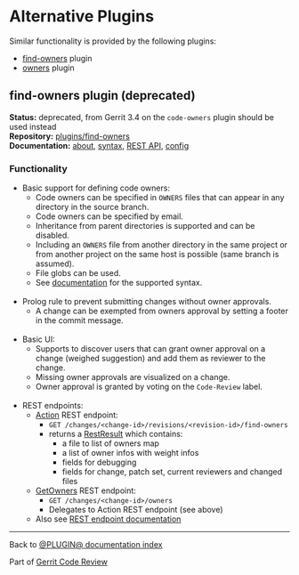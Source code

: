 # Alternative Plugins

Similar functionality is provided by the following plugins:

* [find-owners](#findOwners) plugin
* [owners](https://gerrit-review.googlesource.com/admin/repos/plugins/owners)
  plugin

## <a id="findOwners">find-owners plugin (deprecated)

**Status:** deprecated, from Gerrit 3.4 on the `code-owners` plugin should be used instead\
**Repository:** [plugins/find-owners](https://gerrit-review.googlesource.com/admin/repos/plugins/find-owners)\
**Documentation:** [about](https://gerrit.googlesource.com/plugins/find-owners/+/master/src/main/resources/Documentation/about.md), [syntax](https://gerrit.googlesource.com/plugins/find-owners/+/master/src/main/resources/Documentation/syntax.md), [REST API](https://gerrit.googlesource.com/plugins/find-owners/+/master/src/main/resources/Documentation/rest-api.md), [config](https://gerrit.googlesource.com/plugins/find-owners/+/master/src/main/resources/Documentation/config.md)

### <a id="findOwnersFunctionality">Functionality

* Basic support for defining code owners:
    * Code owners can be specified in `OWNERS` files that can appear in any
      directory in the source branch.
    * Code owners can be specified by email.
    * Inheritance from parent directories is supported and can be disabled.
    * Including an `OWNERS` file from another directory in the same project or
      from another project on the same host is possible (same branch is assumed).
    * File globs can be used.
    * See [documentation](https://gerrit.googlesource.com/plugins/find-owners/+/master/src/main/resources/Documentation/syntax.md) for the supported syntax.
<br><br>
* Prolog rule to prevent submitting changes without owner approvals.
    * A change can be exempted from owners approval by setting a footer in the
      commit message.
<br><br>
* Basic UI:
    * Supports to discover users that can grant owner approval on a change
      (weighed suggestion) and add them as reviewer to the change.
    * Missing owner approvals are visualized on a change.
    * Owner approval is granted by voting on the `Code-Review` label.
<br><br>
* REST endpoints:
    * [Action](https://gerrit.googlesource.com/plugins/find-owners/+/master/src/main/java/com/googlesource/gerrit/plugins/findowners/Action.java) REST endpoint:
        * `GET /changes/<change-id>/revisions/<revision-id>/find-owners`
        * returns a [RestResult](https://gerrit.googlesource.com/plugins/find-owners/+/master/src/main/java/com/googlesource/gerrit/plugins/findowners/RestResult.java) which contains:
            * a file to list of owners map
            * a list of owner infos with weight infos
            * fields for debugging
            * fields for change, patch set, current reviewers and changed files
    * [GetOwners](https://gerrit.googlesource.com/plugins/find-owners/+/master/src/main/java/com/googlesource/gerrit/plugins/findowners/GetOwners.java) REST endpoint:
        * `GET /changes/<change-id>/owners`
        * Delegates to Action REST endpoint (see above)
    * Also see [REST endpoint documentation](https://gerrit.googlesource.com/plugins/find-owners/+/master/src/main/resources/Documentation/rest-api.md)

---

Back to [@PLUGIN@ documentation index](index.html)

Part of [Gerrit Code Review](../../../Documentation/index.html)
